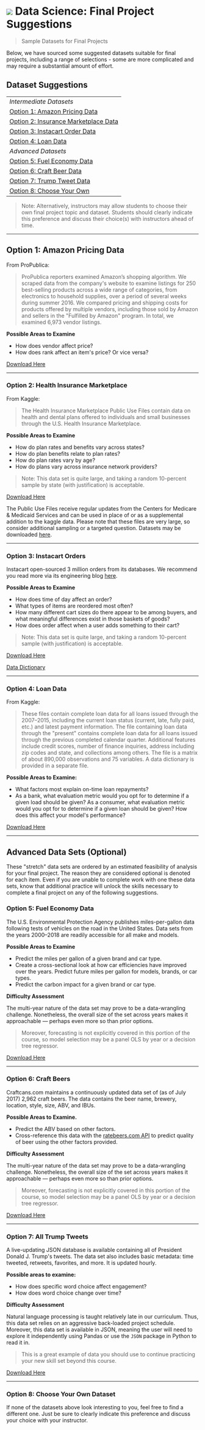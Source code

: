 # ![](https://ga-dash.s3.amazonaws.com/production/assets/logo-9f88ae6c9c3871690e33280fcf557f33.png) Data Science: Final Project Suggestions

> Sample Datasets for Final Projects

Below, we have sourced some suggested datasets suitable for final projects, including a range of selections - some are more complicated and may require a substantial amount of effort. 

## Dataset Suggestions
| | 
| --- | 
|*Intermediate Datasets* |
| [Option 1: Amazon Pricing Data](#option1) |
| [Option 2: Insurance Marketplace Data](#option2) | 
| [Option 3: Instacart Order Data](#option3) | 
| [Option 4: Loan Data](#option4) | 
| *Advanced Datasets* |
| [Option 5: Fuel Economy Data](#option5) | 
| [Option 6: Craft Beer Data](#option6) | 
| [Option 7: Trump Tweet Data](#option7) | 
| [Option 8: Choose Your Own](#option8) |

> Note: Alternatively, instructors may allow students to choose their own final project topic and dataset. Students should clearly indicate this preference and discuss their choice(s) with instructors ahead of time.

---

<a name="option1"></a>
## Option 1: Amazon Pricing Data

From ProPublica:

> ProPublica reporters examined Amazon’s shopping algorithm. We scraped data from the company's website to examine listings for 250 best-selling products across a wide range of categories, from electronics to household supplies, over a period of several weeks during summer 2016. We compared pricing and shipping costs for products offered by multiple vendors, including those sold by Amazon and sellers in the "Fulfilled by Amazon" program. In total, we examined 6,973 vendor listings.

**Possible Areas to Examine**

- How does vendor affect price?
- How does rank affect an item's price? Or vice versa?

[Download Here](https://www.propublica.org/datastore/dataset/amazon-pricing-algorithm-data-set)

---

<a name="option2"></a>
### Option 2: Health Insurance Marketplace

From Kaggle:

> The Health Insurance Marketplace Public Use Files contain data on health and dental plans offered to individuals and small businesses through the U.S. Health Insurance Marketplace.

**Possible Areas to Examine**

- How do plan rates and benefits vary across states?
- How do plan benefits relate to plan rates?
- How do plan rates vary by age?
- How do plans vary across insurance network providers?

> Note: This data set is quite large, and taking a random 10-percent sample by state (with justification) is acceptable.

[Download Here](https://www.kaggle.com/hhs/health-insurance-marketplace)

The Public Use Files receive regular updates from the Centers for Medicare & Medicaid Services and can be used in place of or as a supplemental addition to the kaggle data. Please note that these files are very large, so consider additional sampling or a targeted question. Datasets may be downloaded [here](https://www.cms.gov/cciio/resources/data-resources/marketplace-puf.html).

---

<a name="option3"></a>
### Option 3: Instacart Orders

Instacart open-sourced 3 million orders from its databases. We recommend you read more via its engineering blog [here](https://tech.instacart.com/3-million-instacart-orders-open-sourced-d40d29ead6f2).

**Possible Areas to Examine**

- How does time of day affect an order?
- What types of items are reordered most often?
- How many different cart sizes do there appear to be among buyers, and what meaningful differences exist in those baskets of goods?
- How does order affect when a user adds something to their cart?

> Note: This data set is quite large, and taking a random 10-percent sample (with justification) is acceptable.

[Download Here](https://www.kaggle.com/competitions/instacart-market-basket-analysis/overview)

[Data Dictionary](https://gist.github.com/jeremystan/c3b39d947d9b88b3ccff3147dbcf6c6b)

---

<a name="option4"></a>
### Option 4: Loan Data

From Kaggle:

> These files contain complete loan data for all loans issued through the 2007–2015, including the current loan status (current, late, fully paid, etc.) and latest payment information. The file containing loan data through the "present" contains complete loan data for all loans issued through the previous completed calendar quarter. Additional features include credit scores, number of finance inquiries, address including zip codes and state, and collections among others. The file is a matrix of about 890,000 observations and 75 variables. A data dictionary is provided in a separate file.

**Possible Areas to Examine:**

- What factors most explain on-time loan repayments?
- As a bank, what evaluation metric would you opt for to determine if a given load should be given? As a consumer, what evaluation metric would you opt for to determine if a given loan should be given? How does this affect your model's performance?

[Download Here](https://www.kaggle.com/wendykan/lending-club-loan-data)

---

## Advanced Data Sets (Optional)

These "stretch" data sets are ordered by an estimated feasibility of analysis for your final project. The reason they are considered optional is denoted for each item. Even if you are unable to complete work with one these data sets, know that additional practice will unlock the skills necessary to complete a final project on any of the following suggestions.

<a name="option5"></a>
### Option 5: Fuel Economy Data

The U.S. Environmental Protection Agency publishes miles-per-gallon data following tests of vehicles on the road in the United States. Data sets from the years 2000–2018 are readily accessible for all make and models.

**Possible Areas to Examine**

- Predict the miles per gallon of a given brand and car type.
- Create a cross-sectional look at how car efficiencies have improved over the years. Predict future miles per gallon for models, brands, or car types.
- Predict the carbon impact for a given brand or car type.

**Difficulty Assessment**

The multi-year nature of the data set may prove to be a data-wrangling challenge. Nonetheless, the overall size of the set across years makes it approachable — perhaps even more so than prior options.

> Moreover, forecasting is not explicitly covered in this portion of the course, so model selection may be a panel OLS by year or a decision tree regressor.

[Download Here](https://www.kaggle.com/epa/fuel-economy)

---

<a name="option6"></a>
### Option 6: Craft Beers

Craftcans.com maintains a continuously updated data set of (as of July 2017) 2,962 craft beers. The data contains the beer name, brewery, location, style, size, ABV, and IBUs.

**Possible Areas to Examine.**

- Predict the ABV based on other factors.
- Cross-reference this data with the [ratebeers.com API](https://www.ratebeer.com/api.asp) to predict quality of beer using the other factors provided.

**Difficulty Assessment**

The multi-year nature of the data set may prove to be a data-wrangling challenge. Nonetheless, the overall size of the set across years makes it approachable — perhaps even more so than prior options.

> Moreover, forecasting is not explicitly covered in this portion of the course, so model selection may be a panel OLS by year or a decision tree regressor.

[Download Here](https://www.kaggle.com/nickhould/craft-cans)

---

<a name="option7"></a>
### Option 7: All Trump Tweets

A live-updating JSON database is available containing all of President Donald J. Trump's tweets. The data set also includes basic metadata: time tweeted, retweets, favorites, and more. It is updated hourly.

**Possible areas to examine:**

- How does specific word choice affect engagement?
- How does word choice change over time?

**Difficulty Assessment**

Natural language processing is taught relatively late in our curriculum. Thus, this data set relies on an aggressive back-loaded project schedule. Moreover, this data set is available in JSON, meaning the user will need to explore it independently  using Pandas or use the `JSON` package in Python to read it in. 

> This is a great example of data you should use to continue practicing your new skill set beyond this course.

[Download Here](http://www.trumptwitterarchive.com/archive)

---

<a name="option8"></a>
### Option 8: Choose Your Own Dataset

If none of the datasets above look interesting to you, feel free to find a different one. Just be sure to clearly indicate this preference and discuss your choice with your instructor.
